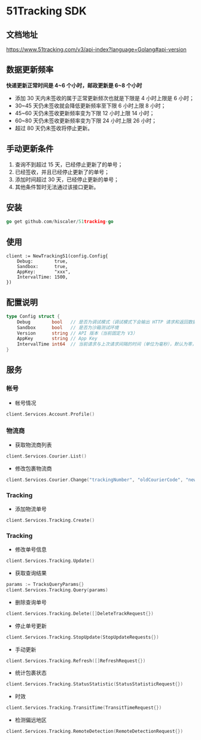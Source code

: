 51Tracking SDK
====================

## 文档地址

https://www.51tracking.com/v3/api-index?language=Golang#api-version

## 数据更新频率

**快递更新正常时间是 4~6 个小时，邮政更新是 6~8 个小时**

- 添加 30 天内未签收的属于正常更新频次也就是下限是 4 小时上限是 6 小时；
- 30~45 天仍未签收就会降低更新频率至下限 6 小时上限 8 小时；
- 45~60 天仍未签收更新频率变为下限 12 小时上限 14 小时；
- 60~80 天仍未签收更新频率变为下限 24 小时上限 26 小时；
- 超过 80 天仍未签收将停止更新。

## 手动更新条件

1. 查询不到超过 15 天，已经停止更新了的单号；
2. 已经签收，并且已经停止更新了的单号；
3. 添加时间超过 30 天，已经停止更新的单号；
4. 其他条件暂时无法通过该接口更新。

## 安装

```go
go get github.com/hiscaler/51tracking-go
```

## 使用

```
client := NewTracking51(config.Config{
    Debug:        true,
    Sandbox:      true,
    AppKey:       "xxx",
    IntervalTime: 1500,
})
```

## 配置说明

```go
type Config struct {
	Debug        bool   // 是否为调试模式（调试模式下会输出 HTTP 请求和返回数据）
	Sandbox      bool   // 是否为沙箱测试环境
	Version      string // API 版本（当前固定为 V3）
	AppKey       string // App Key
	IntervalTime int64  // 当前请求与上次请求间隔的时间（单位为毫秒），默认为零，表示没有间隔，大于 0 表示实际间隔的毫秒数
}
```

## 服务

### 帐号

- 帐号情况

```go
client.Services.Account.Profile()
```

### 物流商

- 获取物流商列表

```go
client.Services.Courier.List()
```

- 修改包裹物流商

```go
client.Services.Courier.Change("trackingNumber", "oldCourierCode", "newCourierCode")
```

### Tracking

- 添加物流单号

```go
client.Services.Tracking.Create()
```

### Tracking

- 修改单号信息

```go
client.Services.Tracking.Update()
```

- 获取查询结果

```go
params := TracksQueryParams{}
client.Services.Tracking.Query(params)
```

- 删除查询单号

```go
client.Services.Tracking.Delete([]DeleteTrackRequest{})
```

- 停止单号更新

```go
client.Services.Tracking.StopUpdate(StopUpdateRequests{})
```

- 手动更新

```go
client.Services.Tracking.Refresh([]RefreshRequest{})
```

- 统计包裹状态

```go
client.Services.Tracking.StatusStatistic(StatusStatisticRequest{})
```

- 时效

```go
client.Services.Tracking.TransitTime(TransitTimeRequest{})
```

- 检测偏远地区

```go
client.Services.Tracking.RemoteDetection(RemoteDetectionRequest{})
```
